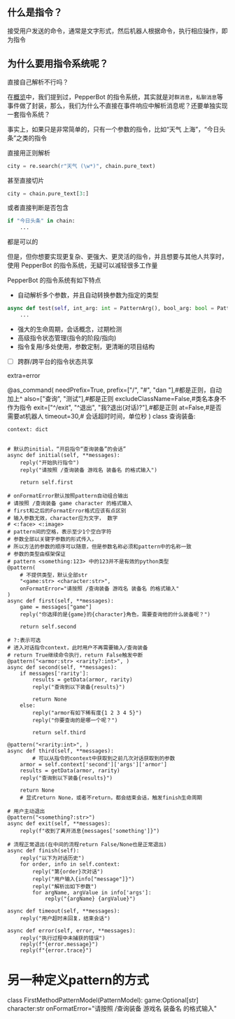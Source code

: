 ## 什么是指令？

接受用户发送的命令，通常是文字形式，然后机器人根据命令，执行相应操作，即为指令

## 为什么要用指令系统呢？

直接自己解析不行吗？

在[概览](../概览/如何使用本文档.md)中，我们提到过，PepperBot 的指令系统，其实就是对`群消息`，`私聊消息`等事件做了封装，那么，我们为什么不直接在事件响应中解析消息呢？还要单独实现一套指令系统？

事实上，如果只是非常简单的，只有一个参数的指令，比如“天气 上海”，“今日头条”之类的指令

直接用正则解析

```py
city = re.search(r"天气 (\w*)", chain.pure_text)
```

甚至直接切片

```py
city = chain.pure_text[3:]
```

或者直接判断是否包含

```py
if "今日头条" in chain:
    ...
```

都是可以的

但是，但你想要实现更复杂、更强大、更灵活的指令，并且想要与其他人共享时，使用 PepperBot 的指令系统，无疑可以减轻很多工作量

PepperBot 的指令系统有如下特点

-   自动解析多个参数，并且自动转换参数为指定的类型

```py
async def test(self, int_arg: int = PatternArg(), bool_arg: bool = PatternArg()):
    ...
```

-   强大的生命周期，会话概念，过期检测
-   高级指令状态管理(指令的阶段/指向)
-   指令复用/多处使用，参数定制，更清晰的项目结构
-   [ ] 跨群/跨平台的指令状态共享


extra=error

@as_command(
    needPrefix=True,
    prefix=["/", "#", "dan "],#都是正则，自动加上^
    also=["查询", "测试"],#都是正则
    excludeClassName=False,#类名本身不作为指令
    exit=["^/exit", "^退出", "我?退出(对话)?"],#都是正则
    at=False,#是否需要at机器人
    timeout=30,# 会话超时时间，单位秒
)
class 查询装备:

    context: dict


    # 默认的initial，“开启指令“查询装备”的会话”
    async def initial(self, **messages):
        reply("开始执行指令")
        reply("请按照 /查询装备 游戏名 装备名 的格式输入")

        return self.first

    # onFormatError默认按照pattern自动组合输出
    # 请按照 /查询装备 game character 的格式输入
    # first和之后的FormatError格式应该有点区别
    # 输入参数无效，character应为文字， 数字
    # <:face> <:image>
    # pattern间的空格，表示至少1个空白字符
    # 参数全部以关键字参数的形式传入，
    # 所以方法的参数的顺序可以随意，但是参数名称必须和pattern中的名称一致
    # 参数的类型由框架保证
    # pattern <something:123> 中的123并不是有效的python类型
    @pattern(
        # 不提供类型，默认全部str
        "<game:str> <character:str>",
        onFormatError="请按照 /查询装备 游戏名 装备名 的格式输入"
    )
    async def first(self, **messages):
        game = messages["game"]
        reply("你选择的是{game}的{character}角色，需要查询他的什么装备呢？")

        return self.second

    # ?:表示可选
    # 进入对话指令context，此时用户不再需要输入/查询装备
    # return True继续命令执行，return False触发中断
    @pattern("<armor:str> <rarity?:int>", )
    async def second(self, **messages):
        if messages['rarity']:
            results = getData(armor, rarity)
            reply("查询到以下装备{results}")

            return None
        else:
            reply("armor有如下稀有度{1 2 3 4 5}")
            reply("你要查询的是哪一个呢？")

            return self.third

    @pattern("<rarity:int>", )
    async def third(self, **messages):
            # 可以从指令的context中获取到之前几次对话获取到的参数
        armor = self.context['second']['args']['armor']
        results = getData(armor, rarity)
        reply("查询到以下装备{results}")

        return None
        # 显式return None，或者不return，都会结束会话，触发finish生命周期

    # 用户主动退出
    @pattern("<something?:str>")
    async def exit(self, **messages):
        reply(f"收到了离开消息{messages['something']}")

    # 流程正常退出(在中间的流程return False/None也是正常退出)
    async def finish(self):
        reply("以下为对话历史")
        for order, info in self.context:
            reply("第{order}次对话")
            reply("用户输入{info["message"]}")
            reply("解析出如下参数")
            for argName, argValue in info['args']:
                reply("{argName} {argValue}")

    async def timeout(self, **messages):
        reply("用户超时未回复，结束会话")

    async def error(self, error, **messages):
        reply("执行过程中未捕获的错误")
        reply(f"{error.message}")
        reply(f"{error.trace}")



# 另一种定义pattern的方式
class FirstMethodPatternModel(PatternModel):
    game:Optional[str]
    character:str
    onFormatError="请按照 /查询装备 游戏名 装备名 的格式输入"

```
